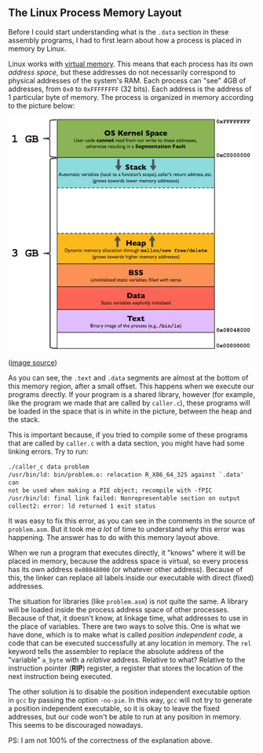 ## The Linux Process Memory Layout

Before I could start understanding what is the `.data` section in these
assembly programs, I had to first learn about how a process is placed in
memory by Linux.

Linux works with [virtual memory](https://en.wikipedia.org/wiki/Virtual_memory).
This means that each process has its own *address space*, but these addresses
do not necessarily correspond to physical addresses of the system's RAM.
Each process can "see" 4GB of addresses, from `0x0` to `0xFFFFFFFF` (32 bits).
Each address is the address of 1 particular byte of memory. The process is
organized in memory according to the picture below:

![memory_model](../../res/img/process_memory.png)

([image source](https://gabrieletolomei.wordpress.com/miscellanea/operating-systems/in-memory-layout/))

As you can see, the `.text` and `.data` segments are almost at the bottom
of this memory region, after a small offset. This happens when we execute our
programs directly. If your program is a shared library, however (for example,
like the program we made that are called by `caller.c`), these programs
will be loaded in the space that is in white in the picture, between the heap
and the stack.

This is important because, if you tried to compile some of these programs
that are called by `caller.c` with a data section, you might have had some
linking errors. Try to run:

    ./caller_c data problem
    /usr/bin/ld: bin/problem.o: relocation R_X86_64_32S against `.data' can 
    not be used when making a PIE object; recompile with -fPIC
    /usr/bin/ld: final link failed: Nonrepresentable section on output
    collect2: error: ld returned 1 exit status

It was easy to fix this error, as you can see in the comments in the
source of `problem.asm`. But it took me *a lot* of time to understand *why* 
this error was happening. The answer has to do with this memory layout above.

When we run a program that executes directly, it "knows" where it will be
placed in memory, because the address space is virtual, so every process has
its own address `0x08048000` (or whatever other address). Because of this,
the linker can replace all labels inside our executable with direct (fixed)
addresses.

The situation for libraries (like `problem.asm`) is not quite the same.
A library will be loaded inside the process address space of other processes.
Because of that, it doesn't know, at linkage time, what addresses to use in
the place of variables. There are two ways to solve this. One is what we have
done, which is to make what is called *position independent code*, a code
that can be executed successfully at any location in memory. The `rel`
keyword tells the assembler to replace the absolute address of the "variable"
`a_byte` with a *relative* address. Relative to what? Relative to the
instruction pointer (**RIP**) register, a register that stores the location
of the next instruction being executed.

The other solution is to disable the position independent executable option
in `gcc` by passing the option `-no-pie`. In this way, `gcc` will not try
to generate a position independent executable, so it is okay to leave the
fixed addresses, but our code won't be able to run at any position in memory.
This seems to be discouraged nowadays.

PS: I am not 100% of the correctness of the explanation above.
